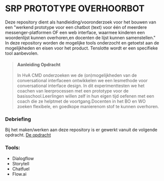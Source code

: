 # SRP PROTOTYPE OVERHOORBOT

<p>Deze repository dient als handleiding/vooronderzoek voor het bouwen van een "werkend prototype voor een chatbot (text) voor één of meerdere messenger-platformen OF een web interface, waarmee kinderen een woordenlijst kunnen overhoren,en docenten de lijst kunnen samenstellen." In deze repository worden de mogelijke tools onderzocht en getoetst aan de mogelijkheden en eisen voor het product. Tenslotte wordt er een specifieke tool aanbevolen.</p>

> <h4>Aanleiding Opdracht</h4>
> In HvA CMD onderzoeken we de (on)mogelijkheden van de conversational interfaceen ontwikkelen we een lesmethode voor conversational interface design. In dit experimenttesten we het coachen van leerprocessen met een prototype voor de basisschool.Leerlingen willen zelf in hun eigen tijd oefenen met een coach die ze helptmet de voortgang.Docenten in het BO en WO zoeken flexibele, en goedkope manierenom stof te kunnen overhoren.

<h3>Debriefing</h3>
<p>Bij het maken/werken aan deze repository is er gewerkt vanuit de volgende opdracht.
<a href=''>De opdracht</a><p>

<h3>Tools:</h3>
<ul>
  <li>Dialogflow</li>
  <li>Storytell</li>
  <li>Chatfuel</li>
  <li>Flow.ai</li>
</ul>


